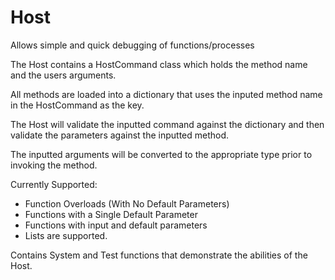 # Host
Allows simple and quick debugging of functions/processes

The Host contains a HostCommand class which holds the method name and the users arguments.

All methods are loaded into a dictionary that uses the inputed method name in the HostCommand as the key. 

The Host will validate the inputted command against the dictionary and then validate the parameters against the inputted method.

The inputted arguments will be converted to the appropriate type prior to invoking the method. 

Currently Supported:

* Function Overloads (With No Default Parameters)
* Functions with a Single Default Parameter
* Functions with input and default parameters
* Lists are supported.

Contains System and Test functions that demonstrate the abilities of the Host. 
